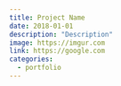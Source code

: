 ```yaml
---
title: Project Name
date: 2018-01-01
description: "Description"
image: https://imgur.com
link: https://google.com
categories:
  - portfolio
---
```


